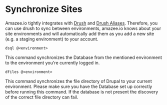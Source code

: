 # Synchronize Sites
Amazee.io tightly integrates with [Drush](http://www.drush.org/) and [Drush Aliases](http://docs.drush.org/en/master/shellaliases/?highlight=alias). Therefore, you can use drush to sync between environments, amazee.io knows about your site environments and will automatically add them as you add a new site (e.g. a staging environment) to your account.


```
dsql @<environment>
```
This command synchronizes the Database from the mentioned environment to the environment you're currently logged in.


```
dfiles @<environment>
```

This command synchronizes the file directory of Drupal to your current environment. Please make sure you have the Database set up correctly before running this command. If the database is not present the discovery of the correct file directory can fail.
